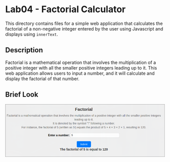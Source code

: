 # Lab04 - Factorial Calculator

This directory contains files for a simple web application that calculates the factorial of a non-negative integer entered by the user using Javascript and displays using `innerText`.

## Description

Factorial is a mathematical operation that involves the multiplication of a positive integer with all the smaller positive integers leading up to it. This web application allows users to input a number, and it will calculate and display the factorial of that number.

## Brief Look

![Factorial Calculator Screenshot](screenshot.png)

